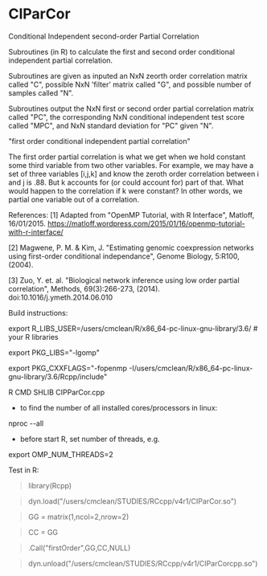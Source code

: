 # CIParCor
Conditional Independent second-order Partial Correlation 

Subroutines (in R) to calculate the first and second order conditional independent partial correlation. 

Subroutines are given as inputed an NxN zeorth order correlation matrix called "C", possible NxN 'filter' matrix called "G", and possible number of samples called "N". 

Subroutines output the NxN first or second order partial correlation matrix called "PC", the corresponding 
NxN conditional independent test score called "MPC", and NxN standard deviation for "PC" given "N".


"first order conditional independent partial correlation"


The first order partial correlation is what we get when we hold constant some third variable from two other variables. For example,  we may have a set of three variables [i,j,k] and know the zeroth order correlation between i and j is .88. But k accounts for (or could account for) part of that. What would happen to the correlation if k were constant? In other words, 
we partial one variable out of a correlation.

References:
[1] Adapted from "OpenMP Tutorial, with R Interface", Matloff, 16/01/2015.
https://matloff.wordpress.com/2015/01/16/openmp-tutorial-with-r-interface/

[2] Magwene, P. M. & Kim, J. "Estimating genomic coexpression networks using first-order conditional independance", Genome Biology, 5:R100, (2004).

[3] Zuo, Y. et. al. "Biological network inference using low order partial correlation", Methods, 69(3):266-273, (2014). doi:10.1016/j.ymeth.2014.06.010


Build instructions:

export R_LIBS_USER=/users/cmclean/R/x86_64-pc-linux-gnu-library/3.6/ # your R libraries

export PKG_LIBS="-lgomp"

export PKG_CXXFLAGS="-fopenmp -I/users/cmclean/R/x86_64-pc-linux-gnu-library/3.6/Rcpp/include"

R CMD SHLIB CIPParCor.cpp

* to find the number of all installed cores/processors in linux: 

nproc --all

* before start R, set number of threads, e.g. 

export OMP_NUM_THREADS=2


Test in R:

> library(Rcpp)

> dyn.load("/users/cmclean/STUDIES/RCcpp/v4r1/CIParCor.so")

> GG = matrix(1,ncol=2,nrow=2)

> CC = GG

> .Call("firstOrder",GG,CC,NULL)

> dyn.unload("/users/cmclean/STUDIES/RCcpp/v4r1/CIParCorcpp.so")

